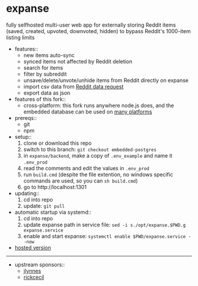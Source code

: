# expanse

fully selfhosted multi-user web app for externally storing Reddit items (saved, created, upvoted, downvoted, hidden) to bypass Reddit's 1000-item listing limits

- features::
	- new items auto-sync
	- synced items not affected by Reddit deletion
	- search for items
	- filter by subreddit
	- unsave/delete/unvote/unhide items from Reddit directly on expanse
	- import csv data from [Reddit data request](https://www.reddit.com/settings/data-request)
	- export data as json
- features of this fork::
	- cross-platform: this fork runs anywhere node.js does, and the embedded database can be used on [many platforms](https://www.npmjs.com/search?q=%40embedded-postgres)
- prereqs::
	- git
	- npm
- setup::
	1. clone or download this repo
	2. switch to this branch: `git checkout embedded-postgres`
	2. in `expanse/backend`, make a copy of `.env_example` and name it `.env_prod`
	3. read the comments and edit the values in `.env_prod`
	4. run `build.cmd` (despite the file extention, no windows specific commands are used, so you can `sh build.cmd`)
	5. go to http://localhost:1301
- updating::
	1. cd into repo
	2. update: `git pull`
- automatic startup via systemd::
	1. cd into repo
	2. update expanse path in service file: `sed -i s./opt/expanse.$PWD.g expanse.service`
	3. enable and start expanse: `systemctl enable $PWD/expanse.service --now`
- [hosted version](https://github.com/jc9108/eternity)

<hr/>

- upstream sponsors::
	- [jlynnes](https://github.com/jlynnes)
	- [rickcecil](https://github.com/rickcecil)
